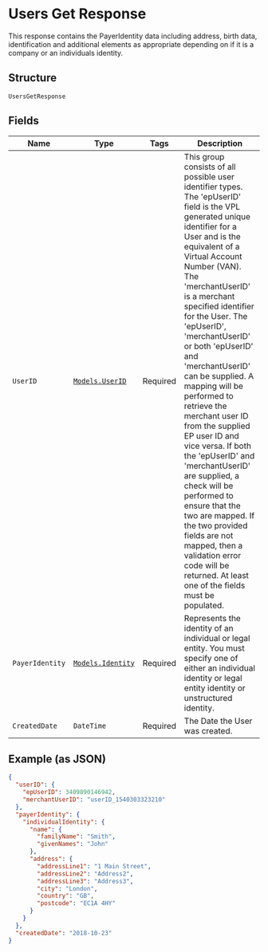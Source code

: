 
# Users Get Response

This response contains the PayerIdentity data including address, birth data, identification and additional elements as appropriate depending on if it is a company or an individuals identity.

## Structure

`UsersGetResponse`

## Fields

| Name | Type | Tags | Description |
|  --- | --- | --- | --- |
| `UserID` | [`Models.UserID`](../../doc/models/user-id.md) | Required | This group consists of all possible user identifier types. The 'epUserID' field is the VPL generated unique identifier for a User and is the equivalent of a Virtual Account Number (VAN). The 'merchantUserID' is a merchant specified identifier for the User. The 'epUserID', 'merchantUserID' or both 'epUserID' and 'merchantUserID' can be supplied. A mapping will be performed to retrieve the merchant user ID from the supplied EP user ID and vice versa. If both the 'epUserID' and 'merchantUserID' are supplied, a check will be performed to ensure that the two are mapped. If the two provided fields are not mapped, then a validation error code will be returned. At least one of the fields must be populated. |
| `PayerIdentity` | [`Models.Identity`](../../doc/models/identity.md) | Required | Represents the identity of an individual or legal entity. You must specify one of either an individual identity or legal entity identity or unstructured identity. |
| `CreatedDate` | `DateTime` | Required | The Date the User was created. |

## Example (as JSON)

```json
{
  "userID": {
    "epUserID": 3409890146942,
    "merchantUserID": "userID_1540303323210"
  },
  "payerIdentity": {
    "individualIdentity": {
      "name": {
        "familyName": "Smith",
        "givenNames": "John"
      },
      "address": {
        "addressLine1": "1 Main Street",
        "addressLine2": "Address2",
        "addressLine3": "Address3",
        "city": "London",
        "country": "GB",
        "postcode": "EC1A 4HY"
      }
    }
  },
  "createdDate": "2018-10-23"
}
```

